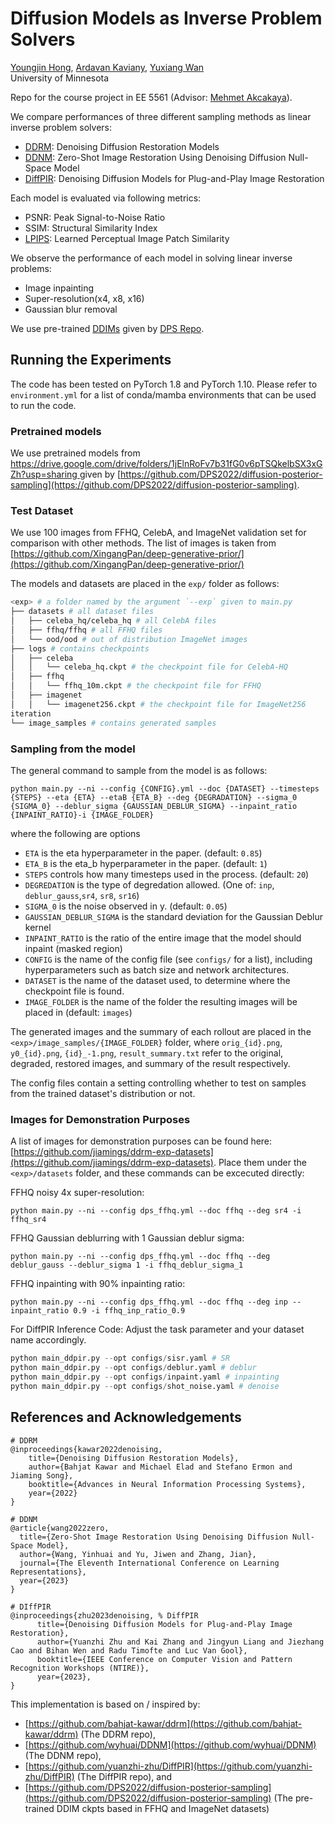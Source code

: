 # Diffusion Models as Inverse Problem Solvers

<!-- [arXiv](https://arxiv.org/abs/2201.11793) | [PDF](https://ddrm-ml.github.io/DDRM-paper.pdf) | [Project Website](https://ddrm-ml.github.io/) -->

[Youngjin Hong](https://github.com/Hongyoungjin), [Ardavan Kaviany](kavia002@umn.edu), [Yuxiang Wan](wan01530@umn.edu)  <br />
 University of Minnesota

Repo for the course project in EE 5561 (Advisor: [Mehmet Akcakaya](https://cse.umn.edu/ece/mehmet-akcakaya)).

We compare performances of three different sampling methods as linear inverse problem solvers:
- [DDRM](https://ddrm-ml.github.io/): Denoising Diffusion Restoration Models
- [DDNM](https://github.com/wyhuai/DDNM): Zero-Shot Image Restoration Using Denoising Diffusion Null-Space Model
- [DiffPIR](https://github.com/yuanzhi-zhu/DiffPIR): Denoising Diffusion Models for Plug-and-Play Image Restoration

Each model is evaluated via following metrics:
- PSNR: Peak Signal-to-Noise Ratio
- SSIM: Structural Similarity Index
- [LPIPS](https://github.com/richzhang/PerceptualSimilarity): Learned Perceptual Image Patch Similarity

We observe the performance of each model in solving linear inverse problems:
- Image inpainting
- Super-resolution(x4, x8, x16)
- Gaussian blur removal

We use pre-trained [DDIMs](https://arxiv.org/abs/2010.02502) given by [DPS Repo](https://github.com/DPS2022/diffusion-posterior-sampling).

<!-- <img src="figures/ddrm-overview.png" alt="ddrm-overview" style="width:800px;"/> -->

## Running the Experiments
The code has been tested on PyTorch 1.8 and PyTorch 1.10. Please refer to `environment.yml` for a list of conda/mamba environments that can be used to run the code. 

### Pretrained models
We use pretrained models from [https://drive.google.com/drive/folders/1jElnRoFv7b31fG0v6pTSQkelbSX3xGZh?usp=sharing ](https://drive.google.com/drive/folders/1jElnRoFv7b31fG0v6pTSQkelbSX3xGZh?usp=sharing) given by [https://github.com/DPS2022/diffusion-posterior-sampling](https://github.com/DPS2022/diffusion-posterior-sampling).

### Test Dataset

We use 100 images from FFHQ, CelebA, and ImageNet validation set for comparison with other methods. The list of images is taken from [https://github.com/XingangPan/deep-generative-prior/](https://github.com/XingangPan/deep-generative-prior/)

The models and datasets are placed in the `exp/` folder as follows:
```bash
<exp> # a folder named by the argument `--exp` given to main.py
├── datasets # all dataset files
│   ├── celeba_hq/celeba_hq # all CelebA files
│   ├── ffhq/ffhq # all FFHQ files
│   └── ood/ood # out of distribution ImageNet images
├── logs # contains checkpoints
│   ├── celeba
│   │   └── celeba_hq.ckpt # the checkpoint file for CelebA-HQ
│   ├── ffhq
│   │   └── ffhq_10m.ckpt # the checkpoint file for FFHQ
│   ├── imagenet
│   │   └── imagenet256.ckpt # the checkpoint file for ImageNet256
iteration
└── image_samples # contains generated samples
```

### Sampling from the model

The general command to sample from the model is as follows:
```
python main.py --ni --config {CONFIG}.yml --doc {DATASET} --timesteps {STEPS} --eta {ETA} --etaB {ETA_B} --deg {DEGRADATION} --sigma_0 {SIGMA_0} --deblur_sigma {GAUSSIAN_DEBLUR_SIGMA} --inpaint_ratio {INPAINT_RATIO}-i {IMAGE_FOLDER}
```
where the following are options
- `ETA` is the eta hyperparameter in the paper. (default: `0.85`)
- `ETA_B` is the eta_b hyperparameter in the paper. (default: `1`)
- `STEPS` controls how many timesteps used in the process. (default: `20`)
- `DEGREDATION` is the type of degredation allowed. (One of: `inp`, `deblur_gauss`,`sr4`, `sr8`, `sr16`)
- `SIGMA_0` is the noise observed in y. (default: `0.05`)
- `GAUSSIAN_DEBLUR_SIGMA` is the standard deviation for the Gaussian Deblur kernel
-  `INPAINT_RATIO` is the ratio of the entire image that the model should inpaint (masked region)
- `CONFIG` is the name of the config file (see `configs/` for a list), including hyperparameters such as batch size and network architectures.
- `DATASET` is the name of the dataset used, to determine where the checkpoint file is found.
- `IMAGE_FOLDER` is the name of the folder the resulting images will be placed in (default: `images`)
<!-- 
For example, for sampling noisy 4x super resolution from the ImageNet 256x256 unconditional model using 20 steps:
```
python main.py --ni --config imagenet_256.yml --doc imagenet --timesteps 20 --eta 0.85 --etaB 1 --deg sr4 --sigma_0 0.05
``` -->
The generated images and the summary of each rollout are placed in the `<exp>/image_samples/{IMAGE_FOLDER}` folder, where `orig_{id}.png`, `y0_{id}.png`, `{id}_-1.png`, `result_summary.txt` refer to the original, degraded, restored images, and summary of the result respectively.

The config files contain a setting controlling whether to test on samples from the trained dataset's distribution or not.

### Images for Demonstration Purposes
A list of images for demonstration purposes can be found here: [https://github.com/jiamings/ddrm-exp-datasets](https://github.com/jiamings/ddrm-exp-datasets). Place them under the `<exp>/datasets` folder, and these commands can be excecuted directly:

FFHQ noisy 4x super-resolution:
```
python main.py --ni --config dps_ffhq.yml --doc ffhq --deg sr4 -i ffhq_sr4
```

FFHQ Gaussian deblurring with 1 Gaussian deblur sigma:
```
python main.py --ni --config dps_ffhq.yml --doc ffhq --deg deblur_gauss --deblur_sigma 1 -i ffhq_deblur_sigma_1
```

FFHQ inpainting with 90% inpainting ratio:
```
python main.py --ni --config dps_ffhq.yml --doc ffhq --deg inp --inpaint_ratio 0.9 -i ffhq_inp_ratio_0.9
```

For DiffPIR Inference Code:
Adjust the task parameter and your dataset name accordingly.
```python
python main_ddpir.py --opt configs/sisr.yaml # SR
python main_ddpir.py --opt configs/deblur.yaml # deblur
python main_ddpir.py --opt configs/inpaint.yaml # inpainting
python main_ddpir.py --opt configs/shot_noise.yaml # denoise
```

## References and Acknowledgements
```
# DDRM
@inproceedings{kawar2022denoising,
    title={Denoising Diffusion Restoration Models},
    author={Bahjat Kawar and Michael Elad and Stefano Ermon and Jiaming Song},
    booktitle={Advances in Neural Information Processing Systems},
    year={2022}
}

# DDNM
@article{wang2022zero,
  title={Zero-Shot Image Restoration Using Denoising Diffusion Null-Space Model},
  author={Wang, Yinhuai and Yu, Jiwen and Zhang, Jian},
  journal={The Eleventh International Conference on Learning Representations},
  year={2023}
}

# DIffPIR
@inproceedings{zhu2023denoising, % DiffPIR
      title={Denoising Diffusion Models for Plug-and-Play Image Restoration},
      author={Yuanzhi Zhu and Kai Zhang and Jingyun Liang and Jiezhang Cao and Bihan Wen and Radu Timofte and Luc Van Gool},
      booktitle={IEEE Conference on Computer Vision and Pattern Recognition Workshops (NTIRE)},
      year={2023},
}
```

This implementation is based on / inspired by:
- [https://github.com/bahjat-kawar/ddrm](https://github.com/bahjat-kawar/ddrm) (The DDRM repo),
- [https://github.com/wyhuai/DDNM](https://github.com/wyhuai/DDNM) (The DDNM repo), 
- [https://github.com/yuanzhi-zhu/DiffPIR](https://github.com/yuanzhi-zhu/DiffPIR) (The DiffPIR repo), and
- [https://github.com/DPS2022/diffusion-posterior-sampling](https://github.com/DPS2022/diffusion-posterior-sampling) (The pre-trained DDIM ckpts based in FFHQ and ImageNet datasets)

